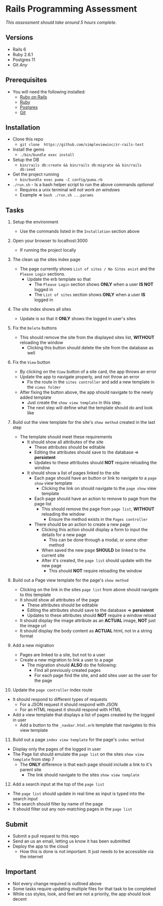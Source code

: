 # Rails Programming Assessment
*This assessment should take around 5 hours complete.*

## Versions
* Rails 6
* Ruby 2.6.1
* Postgres 11
* Git *Any*

## Prerequisites

* You will need the following installed:
  * [Ruby on Rails](http://www.rubyonrails.org/)
  * [Ruby](https://www.ruby-lang.org/en/)
  * [Postgres](https://www.postgresql.org/)
  * [Git](https://git-scm.com/)

## Installation
  * Clone this repo
    * `git clone  https://github.com/simpleviewinc/zr-rails-test`
  * Install the gems
    * `./bin/bundle exec install`
  * Setup the DB
    * `bin/rails db:create && bin/rails db:migrate && bin/rails db:seed`
  * Get the project running
    * `bin/bundle exec puma -C config/puma.rb`
  * `./run.sh` - Is a bash helper script to run the above commands *optional*
    * Requires a unix terminal *will not work on windows*
    * Example => `bash ./run.sh ...params`

## Tasks

1. Setup the environment
    * Use the commands listed in the `Installation` section above

2. Open your browser to localhost:3000
    * If running the project locally

3. The clean up the sites index page
    * The page currently shows `List of sites / No Sites exist` and the `Please Login` sections.
      * Update the erb template so that
        * The `Please Login` section shows **ONLY** when a user  **IS NOT** logged in
        * The `List of sites` section shows **ONLY** when a user **IS** logged in

4. The site index shows all sites
    * Update is so that it **ONLY** shows the logged in user's sites

5. Fix the `Delete` buttons
    * This should remove the site from the displayed sites list, **WITHOUT** reloading the window
      * Clicking this button should delete the site from the database as well

6. Fix the `View` button
    * By clicking on the `View` button of a site card, the app throws an error
    * Update the app to navigate properly, and not throw an error
      * Fix the route in the `sites controller` and add a new template in the `views folder`
    * After fixing the button above, the app should navigate to the newly added template
      * Just create the `show view template` in this step.
      * The next step will define what the template should do and look like

7. Build out the view template for the site's `show method` created in the last step
    * The template should meet these requirements
      * It should show all attributes of the site
        * These attributes should be editable
        * Editing the attributes should save to the database => **persistent**
        * Updates to these attributes should **NOT** require reloading the window
      * It should show a list of pages linked to the site
        * Each page should have an button or link to navigate to a `page show` view template
          * Clicking the link on should navigate to the `page show` view template
        * Each page should have an action to remove to page from the page list
          * This should remove the page from `page list`, **WITHOUT** reloading the window
            * Ensure the method exists in the `Pages controller`
        * There should be an action to create a new page
          * Clicking this action should display a form to input the details for a new page
            * This can be done through a modal, or some other method
          * When saved the new page **SHOULD** be linked to the current site
          * After it's created, the `page list` should update with the new page
            * This should **NOT** require reloading the window

8. Build out a Page view template for the page's `show method`
    * Clicking on the link in the sites `page list` from above should navigate to this template
    * It should show all attributes of the page
      * These attributes should be editable
      * Editing the attributes should save to the database => **persistent**
      * Updates to these attributes should **NOT** require a window reload
    * It should display the image attribute as an **ACTUAL** image, **NOT** just the image url
    * It should display the body content as **ACTUAL** html, not in a string format

9. Add a new migration
    * Pages are linked to a site, but not to a user
    * Create a new migration to link a user to a page
      * The migration should **ALSO** do the following:
        * Find all previously created pages
        * For each page find the site, and add sites user as the user for the page

10. Update the `page controller` index route
  * It should respond to different types of requests
    * For a JSON request it should respond with JSON
    * For an HTML request it should respond with HTML
  * Add a view template that displays a list of pages created by the logged in user
    * Add a button to the `_navbar.html.erb` template that navigates to this view template

11. Build out a page `index view template` for the page's `index method`
  * Display only the pages of the logged in user
  * The Page list should emulate the `page list` on the sites `show view template` from step 7
    * The **ONLY** difference is that each page should include a link to it's parent site
      * The link should navigate to the sites `show view template`

12. Add a search input at the top of the `page list`
  * The `page list` should update in real time as input is typed into the search input
  * The search should filter by name of the page
  * It should filter out any non-matching pages in the `page list`


## Submit
  * Submit a pull request to this repo
  * Send an us an email, letting us know it has been submitted
  * Deploy the app to the cloud
    * How this is done is not important. It just needs to be accessible via the internet

## Important
  * Not every change required is outlined above
  * Some tasks require updating multiple files for that task to be completed
  * While css styles, look, and feel are not a priority, the app should look decent
